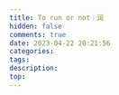 ```yaml
---
title: To run or not｜润
hidden: false
comments: true
date: 2023-04-22 20:21:56
categories:
tags:
description:
top:
---
```

